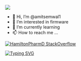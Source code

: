 ![](https://raw.githubusercontent.com/saadeghi/saadeghi/master/dino.gif)


- 👋 Hi, I’m @amitsemwal1
- 👀 I’m interested in firmware
- 🌱 I’m currently learning 
- 📫 How to reach me ...
 
[![HamiltonPharmD StackOverflow](https://stackoverflow-badge.onrender.com/api/StackOverflowBadge/14122375)]((https://stackoverflow.com/users/7557094/amit-semwal))

[![Typing SVG](https://readme-typing-svg.demolab.com/?lines=Android;Java;Flutter;ReactNative:Ionic)](https://git.io/typing-svg)
